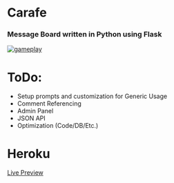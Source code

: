 # Carafe 
### Message Board written in Python using Flask

[![gameplay](http://haydenmcfarland.github.io/haydenmcfarland/images/carafe.png)](http://carafeboard.herokuapp.com)
# ToDo:

- Setup prompts and customization for Generic Usage
- Comment Referencing
- Admin Panel
- JSON API
- Optimization (Code/DB/Etc.)

# Heroku
[Live Preview](http://carafeboard.herokuapp.com)
